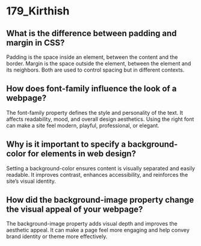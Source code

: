 # 179_Kirthish

## What is the difference between padding and margin in CSS?
Padding is the space inside an element, between the content and the border.
Margin is the space outside the element, between the element and its neighbors.
Both are used to control spacing but in different contexts.
## How does font-family influence the look of a webpage?
The font-family property defines the style and personality of the text.
It affects readability, mood, and overall design aesthetics.
Using the right font can make a site feel modern, playful, professional, or elegant.
## Why is it important to specify a background-color for elements in web design?
Setting a background-color ensures content is visually separated and easily readable.
It improves contrast, enhances accessibility, and reinforces the site’s visual identity.
## How did the background-image property change the visual appeal of your webpage?
The background-image property adds visual depth and improves the aesthetic appeal.
It can make a page feel more engaging and help convey brand identity or theme more effectively.
